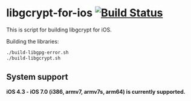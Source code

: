 # libgcrypt-for-ios [![Build Status](https://travis-ci.org/x2on/libgcrypt-for-ios.png)](https://travis-ci.org/x2on/libgcrypt-for-ios)

This is script for building libgcrypt for iOS.

Building the libraries:

```bash
./build-libgpg-error.sh
./build-libgcrypt.sh
```

## System support
**iOS 4.3 - iOS 7.0 (i386, armv7, armv7s, arm64) is currently supported.**
